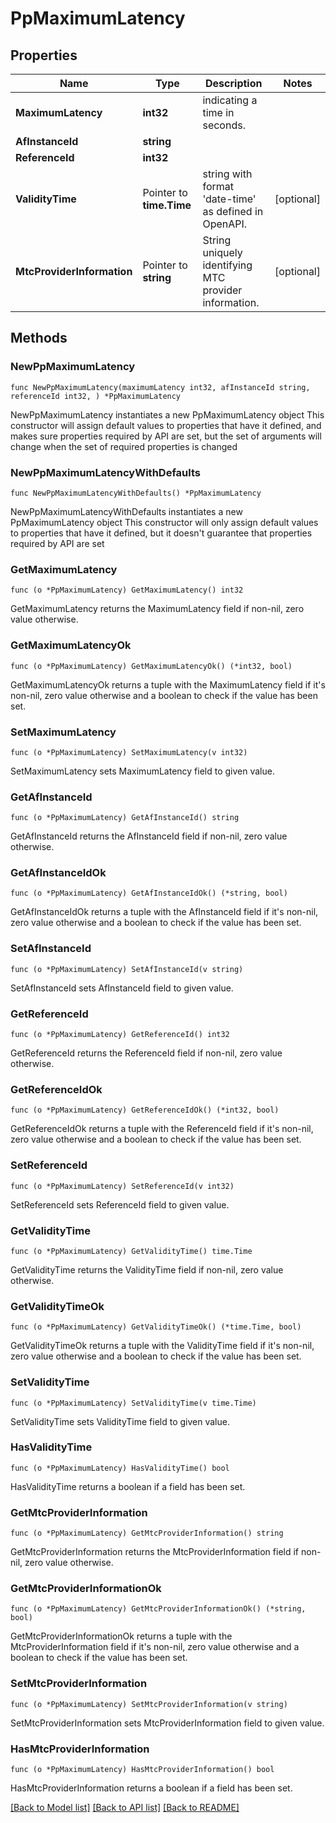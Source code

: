 # PpMaximumLatency

## Properties

Name | Type | Description | Notes
------------ | ------------- | ------------- | -------------
**MaximumLatency** | **int32** | indicating a time in seconds. | 
**AfInstanceId** | **string** |  | 
**ReferenceId** | **int32** |  | 
**ValidityTime** | Pointer to **time.Time** | string with format &#39;date-time&#39; as defined in OpenAPI. | [optional] 
**MtcProviderInformation** | Pointer to **string** | String uniquely identifying MTC provider information. | [optional] 

## Methods

### NewPpMaximumLatency

`func NewPpMaximumLatency(maximumLatency int32, afInstanceId string, referenceId int32, ) *PpMaximumLatency`

NewPpMaximumLatency instantiates a new PpMaximumLatency object
This constructor will assign default values to properties that have it defined,
and makes sure properties required by API are set, but the set of arguments
will change when the set of required properties is changed

### NewPpMaximumLatencyWithDefaults

`func NewPpMaximumLatencyWithDefaults() *PpMaximumLatency`

NewPpMaximumLatencyWithDefaults instantiates a new PpMaximumLatency object
This constructor will only assign default values to properties that have it defined,
but it doesn't guarantee that properties required by API are set

### GetMaximumLatency

`func (o *PpMaximumLatency) GetMaximumLatency() int32`

GetMaximumLatency returns the MaximumLatency field if non-nil, zero value otherwise.

### GetMaximumLatencyOk

`func (o *PpMaximumLatency) GetMaximumLatencyOk() (*int32, bool)`

GetMaximumLatencyOk returns a tuple with the MaximumLatency field if it's non-nil, zero value otherwise
and a boolean to check if the value has been set.

### SetMaximumLatency

`func (o *PpMaximumLatency) SetMaximumLatency(v int32)`

SetMaximumLatency sets MaximumLatency field to given value.


### GetAfInstanceId

`func (o *PpMaximumLatency) GetAfInstanceId() string`

GetAfInstanceId returns the AfInstanceId field if non-nil, zero value otherwise.

### GetAfInstanceIdOk

`func (o *PpMaximumLatency) GetAfInstanceIdOk() (*string, bool)`

GetAfInstanceIdOk returns a tuple with the AfInstanceId field if it's non-nil, zero value otherwise
and a boolean to check if the value has been set.

### SetAfInstanceId

`func (o *PpMaximumLatency) SetAfInstanceId(v string)`

SetAfInstanceId sets AfInstanceId field to given value.


### GetReferenceId

`func (o *PpMaximumLatency) GetReferenceId() int32`

GetReferenceId returns the ReferenceId field if non-nil, zero value otherwise.

### GetReferenceIdOk

`func (o *PpMaximumLatency) GetReferenceIdOk() (*int32, bool)`

GetReferenceIdOk returns a tuple with the ReferenceId field if it's non-nil, zero value otherwise
and a boolean to check if the value has been set.

### SetReferenceId

`func (o *PpMaximumLatency) SetReferenceId(v int32)`

SetReferenceId sets ReferenceId field to given value.


### GetValidityTime

`func (o *PpMaximumLatency) GetValidityTime() time.Time`

GetValidityTime returns the ValidityTime field if non-nil, zero value otherwise.

### GetValidityTimeOk

`func (o *PpMaximumLatency) GetValidityTimeOk() (*time.Time, bool)`

GetValidityTimeOk returns a tuple with the ValidityTime field if it's non-nil, zero value otherwise
and a boolean to check if the value has been set.

### SetValidityTime

`func (o *PpMaximumLatency) SetValidityTime(v time.Time)`

SetValidityTime sets ValidityTime field to given value.

### HasValidityTime

`func (o *PpMaximumLatency) HasValidityTime() bool`

HasValidityTime returns a boolean if a field has been set.

### GetMtcProviderInformation

`func (o *PpMaximumLatency) GetMtcProviderInformation() string`

GetMtcProviderInformation returns the MtcProviderInformation field if non-nil, zero value otherwise.

### GetMtcProviderInformationOk

`func (o *PpMaximumLatency) GetMtcProviderInformationOk() (*string, bool)`

GetMtcProviderInformationOk returns a tuple with the MtcProviderInformation field if it's non-nil, zero value otherwise
and a boolean to check if the value has been set.

### SetMtcProviderInformation

`func (o *PpMaximumLatency) SetMtcProviderInformation(v string)`

SetMtcProviderInformation sets MtcProviderInformation field to given value.

### HasMtcProviderInformation

`func (o *PpMaximumLatency) HasMtcProviderInformation() bool`

HasMtcProviderInformation returns a boolean if a field has been set.


[[Back to Model list]](../README.md#documentation-for-models) [[Back to API list]](../README.md#documentation-for-api-endpoints) [[Back to README]](../README.md)



